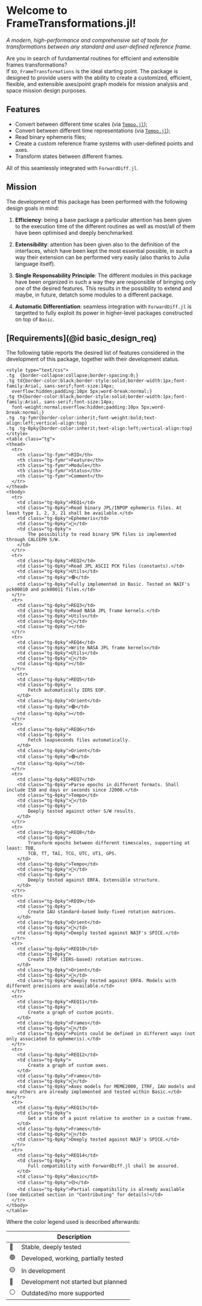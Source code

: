 # Welcome to FrameTransformations.jl!

_A modern, high-performance and comprehensive set of tools for transformations between any standard and user-defined reference frame._

Are you in search of fundamental routines for efficient and extensible frames transformations?  
If so, `FrameTransformations` is the ideal starting point. The package is designed to 
provide users with  the ability to create a customized, efficient, flexible, and 
extensible axes/point graph models for mission analysis and space mission design purposes. 

## Features 

- Convert between different time scales (via [`Tempo.jl`](https://github.com/JuliaSpaceMissionDesign/Tempo.jl));
- Convert between different time representations (via [`Tempo.jl`](https://github.com/JuliaSpaceMissionDesign/Tempo.jl));
- Read binary ephemeris files;
- Create a custom reference frame systems with user-defined points and axes.
- Transform states between different frames.  

All of this seamlessly integrated with `ForwardDiff.jl`.

## Mission

The development of this package has been performed with the following design goals in mind:

1. **Efficiency**: being a base package a particular attention has been 
    given to the execution time of the different routines as well as most/all of
    them have been optimised and deeply benchmarked.

2. **Extensibility**: attention has been given also to the definition of the 
    interfaces, which have been kept the most essential possible, in such a way 
    their extension can be performed very easily (also thanks to Julia language itself).

3. **Single Responsability Principle**: The different modules in this package 
    have been organized in such a way they are responsible of bringing only *one* 
    of the desired features. This results in the possibility to extend and maybe, 
    in future, detatch some modules to a different package.

4. **Automatic Differentiation**: seamless integration with `ForwardDiff.jl` is targetted 
    to fully exploit its power in higher-level packages constructed on top of `Basic`.


## [Requirements](@id basic_design_req)

The following table reports the desired list of features considered in the development of 
this package, together with their development status. 

```@raw html
<style type="text/css">
.tg  {border-collapse:collapse;border-spacing:0;}
.tg td{border-color:black;border-style:solid;border-width:1px;font-family:Arial, sans-serif;font-size:14px;
  overflow:hidden;padding:10px 5px;word-break:normal;}
.tg th{border-color:black;border-style:solid;border-width:1px;font-family:Arial, sans-serif;font-size:14px;
  font-weight:normal;overflow:hidden;padding:10px 5px;word-break:normal;}
.tg .tg-fymr{border-color:inherit;font-weight:bold;text-align:left;vertical-align:top}
.tg .tg-0pky{border-color:inherit;text-align:left;vertical-align:top}
</style>
<table class="tg">
<thead>
  <tr>
    <th class="tg-fymr">RID</th>
    <th class="tg-fymr">Feature</th>
    <th class="tg-fymr">Module</th>
    <th class="tg-fymr">Status</th>
    <th class="tg-fymr">Comment</th>
  </tr>
</thead>
<tbody>
  <tr>
    <td class="tg-0pky">REQ1</td>
    <td class="tg-0pky">Read binary JPL/INPOP ephemeris files. At least type 1, 2, 3, 21 shall be available.</td>
    <td class="tg-0pky">Ephemeris</td>
    <td class="tg-0pky">🔵</td>
    <td class="tg-0pky">
        The possibility to read binary SPK files is implemented through CALCEPH S/W. 
    </td>
  </tr>
  <tr>
    <td class="tg-0pky">REQ2</td>
    <td class="tg-0pky">Read JPL ASCII PCK files (constants).</td>
    <td class="tg-0pky">Utils</td>
    <td class="tg-0pky">🟢</td>
    <td class="tg-0pky">Fully implemented in Basic. Tested on NAIF's pck00010 and pck00011 files.</td>
  </tr>
  <tr>
    <td class="tg-0pky">REQ3</td>
    <td class="tg-0pky">Read NASA JPL frame kernels.</td>
    <td class="tg-0pky">Utils</td>
    <td class="tg-0pky">🔴</td>
    <td class="tg-0pky"></td>
  </tr>
  <tr>
    <td class="tg-0pky">REQ4</td>
    <td class="tg-0pky">Write NASA JPL frame kernels</td>
    <td class="tg-0pky">Utils</td>
    <td class="tg-0pky">🔴</td>
    <td class="tg-0pky"></td>
  </tr>
    <tr>
    <td class="tg-0pky">REQ5</td>
    <td class="tg-0pky">
        Fetch automatically IERS EOP.
    </td>
    <td class="tg-0pky">Orient</td>
    <td class="tg-0pky">🟢</td>
    <td class="tg-0pky"></td>
  </tr>
  <tr>
    <td class="tg-0pky">REQ6</td>
    <td class="tg-0pky">
        Fetch leapseconds files automatically.
    </td>
    <td class="tg-0pky">Orient</td>
    <td class="tg-0pky">🟢</td>
    <td class="tg-0pky"></td>
  </tr>
  <tr>
    <td class="tg-0pky">REQ7</td>
    <td class="tg-0pky">Parse epochs in different formats. Shall include ISO and days or seconds since J2000.</td>
    <td class="tg-0pky">Tempo</td>
    <td class="tg-0pky">🔵</td>
    <td class="tg-0pky">
        Deeply tested against other S/W results.
    </td>
  </tr>
  <tr>
    <td class="tg-0pky">REQ8</td>
    <td class="tg-0pky">
        Transform epochs between different timescales, supporting at least: TDB,
        TCB, TT, TAI, TCG, UTC, UT1, GPS.
    </td>
    <td class="tg-0pky">Tempo</td>
    <td class="tg-0pky">🔵</td>
    <td class="tg-0pky">
        Deeply tested against ERFA. Extensible structure.
    </td>
  </tr>
  <tr>
    <td class="tg-0pky">REQ9</td>
    <td class="tg-0pky">
        Create IAU standard-based body-fixed rotation matrices.
    </td>
    <td class="tg-0pky">Orient</td>
    <td class="tg-0pky">🔵</td>
    <td class="tg-0pky">Deeply tested against NAIF's SPICE.</td>
  </tr>
  <tr>
    <td class="tg-0pky">REQ10</td>
    <td class="tg-0pky">
        Create ITRF (IERS-based) rotation matrices.
    </td>
    <td class="tg-0pky">Orient</td>
    <td class="tg-0pky">🔵</td>
    <td class="tg-0pky">Deeply tested against ERFA. Models with different precisions are available.</td>
  </tr>
  <tr>
    <td class="tg-0pky">REQ11</td>
    <td class="tg-0pky">
        Create a graph of custom points.
    </td>
    <td class="tg-0pky">Frames</td>
    <td class="tg-0pky">🔵</td>
    <td class="tg-0pky">Points could be defined in different ways (not only associated to ephemeris).</td>
  </tr>
  <tr>
    <td class="tg-0pky">REQ12</td>
    <td class="tg-0pky">
        Create a graph of custom axes.
    </td>
    <td class="tg-0pky">Frames</td>
    <td class="tg-0pky">🔵</td>
    <td class="tg-0pky">Axes models for MEME2000, ITRF, IAU models and many others are already implemented and tested within Basic.</td>
  </tr>
  <tr>
    <td class="tg-0pky">REQ13</td>
    <td class="tg-0pky">
        Get a state of a point relative to another in a custom frame.
    </td>
    <td class="tg-0pky">Frames</td>
    <td class="tg-0pky">🔵</td>
    <td class="tg-0pky">Deeply tested against NAIF's SPICE.</td>
  </tr>
  <tr>
    <td class="tg-0pky">REQ14</td>
    <td class="tg-0pky">
        Full compatibility with ForwardDiff.jl shall be assured.
    </td>
    <td class="tg-0pky">Basic</td>
    <td class="tg-0pky">🟡</td>
    <td class="tg-0pky">Partial compatibility is already available (see dedicated section in "Contributing" for details)</td>
  </tr>
</tbody>
</table>
```

Where the color legend used is described afterwards:

|    | Description                           |
|----|-------------------------------------- |
| 🔵 | Stable, deeply tested                 |
| 🟢 | Developed, working, partially tested  |
| 🟡 | In development                        |
| 🔴 | Development not started but planned   |
| ⚪ | Outdated/no more supported            |

